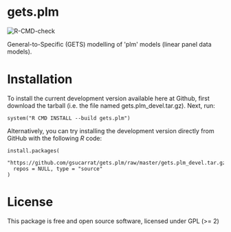 # gets.plm

![R-CMD-check](https://github.com/gsucarrat/gets.plm/workflows/R-CMD-check/badge.svg)

General-to-Specific (GETS) modelling of 'plm' models (linear panel data models).

# Installation
To install the current development version available here at Github, first download the tarball (i.e. the file named gets.plm_devel.tar.gz). Next, run:

    system("R CMD INSTALL --build gets.plm")

Alternatively, you can try installing the development version directly from GitHub with the following *R* code:

    install.packages(
      "https://github.com/gsucarrat/gets.plm/raw/master/gets.plm_devel.tar.gz",
      repos = NULL, type = "source"
    )
    
# License
This package is free and open source software, licensed under GPL (>= 2)
